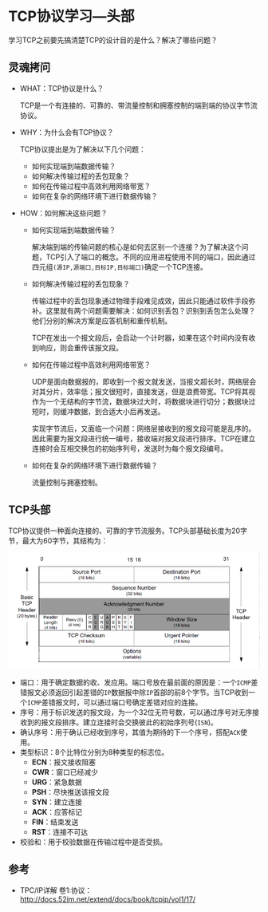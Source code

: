 # TCP协议学习—头部

学习TCP之前要先搞清楚TCP的设计目的是什么？解决了哪些问题？

## 灵魂拷问

- WHAT：TCP协议是什么？

  TCP是一个有连接的、可靠的、带流量控制和拥塞控制的端到端的协议字节流协议。

- WHY：为什么会有TCP协议？

  TCP协议提出是为了解决以下几个问题：

  - 如何实现端到端数据传输？
  - 如何解决传输过程的丢包现象？
  - 如何在传输过程中高效利用网络带宽？
  - 如何在复杂的网络环境下进行数据传输？

- HOW：如何解决这些问题？

  - 如何实现端到端数据传输？

    解决端到端的传输问题的核心是如何去区别一个连接？为了解决这个问题，TCP引入了端口的概念。不同的应用进程使用不同的端口，因此通过四元组`(源IP,源端口,目标IP,目标端口)`确定一个TCP连接。

  - 如何解决传输过程的丢包现象？

    传输过程中的丢包现象通过物理手段难见成效，因此只能通过软件手段弥补。这里就有两个问题需要解决：如何识别丢包？识别到丢包怎么处理？他们分别的解决方案是应答机制和重传机制。

    TCP在发出一个报文段后，会启动一个计时器，如果在这个时间内没有收到响应，则会重传该报文段。

  - 如何在传输过程中高效利用网络带宽？

    UDP是面向数据报的，即收到一个报文就发送，当报文超长时，网络层会对其分片，效率低；报文很短时，直接发送，但是浪费带宽。TCP将其视作为一个无结构的字节流，数据块过大时，将数据块进行切分；数据块过短时，则缓冲数据，到合适大小后再发送。

    实现字节流后，又面临一个问题：网络层接收到的报文段可能是乱序的。因此需要为报文段进行统一编号，接收端对报文段进行排序。TCP在建立连接时会互相交换包的初始序列号，发送时为每个报文段编号。

  - 如何在复杂的网络环境下进行数据传输？

    流量控制与拥塞控制。

## TCP头部

TCP协议提供一种面向连接的、可靠的字节流服务。TCP头部基础长度为20字节，最大为60字节，其结构为：

![](raw/TCP头部.png)

- 端口：用于确定数据的收、发应用。端口号放在最前面的原因是：一个`ICMP`差错报文必须返回引起差错的`IP`数据报中除`IP`首部的前8个字节。当TCP收到一个`ICMP`差错报文时，可以通过端口号确定差错对应的连接。
- 序号：用于标识发送的报文段，为一个32位无符号数，可以通过序号对无序接收到的报文段排序。建立连接时会交换彼此的初始序列号(`ISN`)。
- 确认序号：用于确认已经收到序号，其值为期待的下一个序号，搭配`ACK`使用。
- 类型标识：8个比特位分别为8种类型的标志位。
  - **ECN**：报文接收阻塞
  - **CWR**：窗口已经减少
  - **URG**：紧急数据
  - **PSH**：尽快推送该报文段
  - **SYN**：建立连接
  - **ACK**：应答标记
  - **FIN**：结束发送
  - **RST**：连接不可达
- 校验和：用于校验数据在传输过程中是否受损。

## 参考

- TPC/IP详解 卷1:协议：http://docs.52im.net/extend/docs/book/tcpip/vol1/17/


